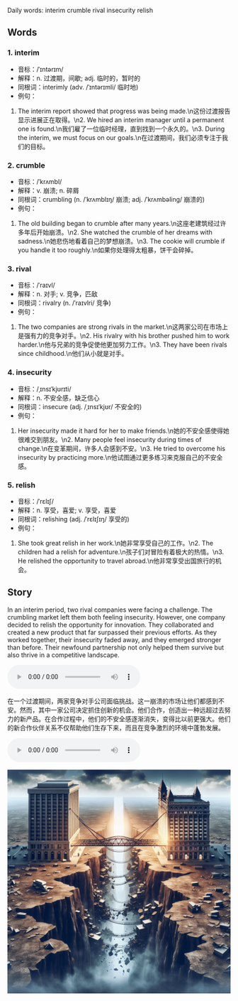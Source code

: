 Daily words: interim crumble rival insecurity relish

## Words
### 1. interim
- 音标：/ˈɪntərɪm/ <span style="cursor: pointer;" onclick="document.getElementById('audio-player-1').play()"><i class="fas fa-volume-up"></i></span>
<audio id="audio-player-1" src="audios/words/interim.mp3" style="display:none;"></audio>
- 解释：n. 过渡期，间歇; adj. 临时的，暂时的
- 同根词：interimly (adv. /ˈɪntərɪmli/ 临时地)
- 例句：
1. The interim report showed that progress was being made.\n这份过渡报告显示进展正在取得。\n2. We hired an interim manager until a permanent one is found.\n我们雇了一位临时经理，直到找到一个永久的。\n3. During the interim, we must focus on our goals.\n在过渡期间，我们必须专注于我们的目标。

### 2. crumble
- 音标：/ˈkrʌmbl/ <span style="cursor: pointer;" onclick="document.getElementById('audio-player-2').play()"><i class="fas fa-volume-up"></i></span>
<audio id="audio-player-2" src="audios/words/crumble.mp3" style="display:none;"></audio>
- 解释：v. 崩溃; n. 碎屑
- 同根词：crumbling (n. /ˈkrʌmblɪŋ/ 崩溃; adj. /ˈkrʌmbəling/ 崩溃的)
- 例句：
1. The old building began to crumble after many years.\n这座老建筑经过许多年后开始崩溃。\n2. She watched the crumble of her dreams with sadness.\n她悲伤地看着自己的梦想崩溃。\n3. The cookie will crumble if you handle it too roughly.\n如果你处理得太粗暴，饼干会碎掉。

### 3. rival
- 音标：/ˈraɪvl/ <span style="cursor: pointer;" onclick="document.getElementById('audio-player-3').play()"><i class="fas fa-volume-up"></i></span>
<audio id="audio-player-3" src="audios/words/rival.mp3" style="display:none;"></audio>
- 解释：n. 对手; v. 竞争，匹敌
- 同根词：rivalry (n. /ˈraɪvlri/ 竞争)
- 例句：
1. The two companies are strong rivals in the market.\n这两家公司在市场上是强有力的竞争对手。\n2. His rivalry with his brother pushed him to work harder.\n他与兄弟的竞争促使他更加努力工作。\n3. They have been rivals since childhood.\n他们从小就是对手。

### 4. insecurity
- 音标：/ˌɪnsɪˈkjʊrɪti/ <span style="cursor: pointer;" onclick="document.getElementById('audio-player-4').play()"><i class="fas fa-volume-up"></i></span>
<audio id="audio-player-4" src="audios/words/insecurity.mp3" style="display:none;"></audio>
- 解释：n. 不安全感，缺乏信心
- 同根词：insecure (adj. /ˌɪnsɪˈkjʊr/ 不安全的)
- 例句：
1. Her insecurity made it hard for her to make friends.\n她的不安全感使得她很难交到朋友。\n2. Many people feel insecurity during times of change.\n在变革期间，许多人会感到不安。\n3. He tried to overcome his insecurity by practicing more.\n他试图通过更多练习来克服自己的不安全感。

### 5. relish
- 音标：/ˈrɛlɪʃ/ <span style="cursor: pointer;" onclick="document.getElementById('audio-player-5').play()"><i class="fas fa-volume-up"></i></span>
<audio id="audio-player-5" src="audios/words/relish.mp3" style="display:none;"></audio>
- 解释：n. 享受，喜爱; v. 享受，喜爱
- 同根词：relishing (adj. /ˈrɛlɪʃɪŋ/ 享受的)
- 例句：
1. She took great relish in her work.\n她非常享受自己的工作。\n2. The children had a relish for adventure.\n孩子们对冒险有着极大的热情。\n3. He relished the opportunity to travel abroad.\n他非常享受出国旅行的机会。

## Story
In an interim period, two rival companies were facing a challenge. The crumbling market left them both feeling insecurity. However, one company decided to relish the opportunity for innovation. They collaborated and created a new product that far surpassed their previous efforts. As they worked together, their insecurity faded away, and they emerged stronger than before. Their newfound partnership not only helped them survive but also thrive in a competitive landscape.

<audio controls>
  <source src="./audios/story/2024-09-28-english.mp3" type="audio/mpeg">
  你的浏览器不支持音频元素。
</audio>
  

在一个过渡期间，两家竞争对手公司面临挑战。这一崩溃的市场让他们都感到不安。然而，其中一家公司决定抓住创新的机会。他们合作，创造出一种远超过去努力的新产品。在合作过程中，他们的不安全感逐渐消失，变得比以前更强大。他们的新合作伙伴关系不仅帮助他们生存下来，而且在竞争激烈的环境中蓬勃发展。

<audio controls>
  <source src="./audios/story/2024-09-28-chinese.mp3" type="audio/mpeg">
  你的浏览器不支持音频元素。
</audio>
  

![story](./images/2024-09-28.png)

